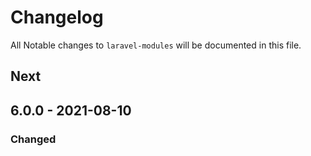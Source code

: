 # Changelog

All Notable changes to `laravel-modules` will be documented in this file.

## Next

## 6.0.0 - 2021-08-10

### Changed

